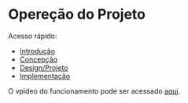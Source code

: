 # Opereção do Projeto

Acesso rápido:
  - [Introdução](./README.md)
  - [Concepção](./Concepcao.md)
  - [Design/Projeto](./Design.md)
  - [Implementação](./Implementacao.md)

O vpideo do funcionamento pode ser acessado [aqui](https://youtu.be/G5gVJlN6tf4).
